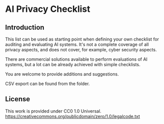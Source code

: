 # AI Privacy Checklist
## Introduction
This list can be used as starting point when defining your own checklist for auditing and evaluating AI systems. It's not a complete coverage of all privacy aspects, and does not cover, for example, cyber security aspects.

There are commercial solutions available to perform evaluations of AI systems, but a lot can be already achieved with simple checklists. 

You are welcome to provide additions and suggestions.

CSV export can be found from the folder.

## License
This work is provided under CC0 1.0 Universal.
https://creativecommons.org/publicdomain/zero/1.0/legalcode.txt
